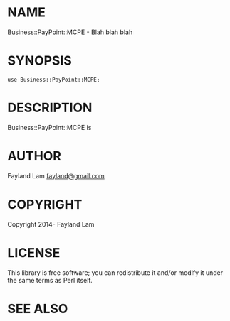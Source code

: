 # NAME

Business::PayPoint::MCPE - Blah blah blah

# SYNOPSIS

    use Business::PayPoint::MCPE;

# DESCRIPTION

Business::PayPoint::MCPE is

# AUTHOR

Fayland Lam <fayland@gmail.com>

# COPYRIGHT

Copyright 2014- Fayland Lam

# LICENSE

This library is free software; you can redistribute it and/or modify
it under the same terms as Perl itself.

# SEE ALSO
